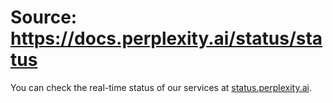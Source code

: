 # Source: https://docs.perplexity.ai/status/status

You can check the real-time status of our services at [status.perplexity.ai](https://status.perplexity.ai).
